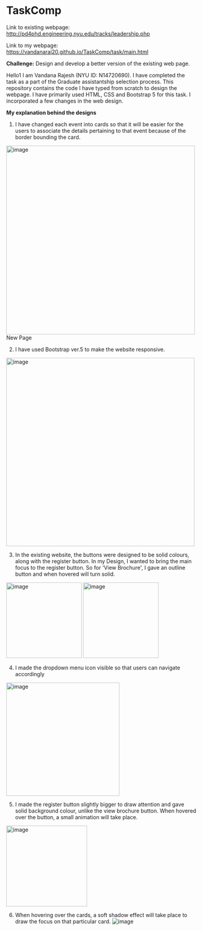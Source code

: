 # TaskComp

Link to existing webpage: http://pd4phd.engineering.nyu.edu/tracks/leadership.php

Link to my webpage:  https://vandanaraj20.github.io/TaskComp/task/main.html

**Challenge:** Design and develop a better version of the existing web page.

Hello1 I am Vandana Rajesh (NYU ID: N14720690). I have completed the task as a part of the Graduate assistantship selection process. This repository contains the code I have typed from scratch to design the webpage. I have primarily  used HTML, CSS and Bootstrap 5 for this task. I incorporated a few changes in the web design.

**My explanation behind the designs**

1) I have changed each event into cards so that it will be easier for the users to associate the details pertaining to that event because of the border bounding the card.

<figure></figure>
 <img width="500" alt="image" caption ="New webpage" src="https://github.com/VandanaRaj20/TaskComp/assets/78068259/869ab526-e59a-46c0-a84d-99a57273571d">
 <figcaption>New Page</figcaption>
 </figure>


 2) I have used Bootstrap ver.5 to make the website responsive.
    
 <img width="499" alt="image" src="https://github.com/VandanaRaj20/TaskComp/assets/78068259/54fc98c6-ec9a-4427-a938-49cf31e5c771">



 3) In the existing website, the buttons were designed to be solid colours, along with the register button. In my Design, I wanted to bring the main focus to the register button. So for 'View Brochure', I gave an outline button and when hovered will turn solid.
<img width="200" alt="image" src="https://github.com/VandanaRaj20/TaskComp/assets/78068259/f1a761ac-34a8-48bf-aea0-027b971edfe1">

<img width="200" alt="image" src="https://github.com/VandanaRaj20/TaskComp/assets/78068259/da3bd804-8d10-4eab-96c8-cc1429d01c44">



4) I made the dropdown menu icon visible so that users can navigate accordingly
<img width="300" alt="image" src="https://github.com/VandanaRaj20/TaskComp/assets/78068259/e5815aa9-ad82-4407-8ebf-73f5c621094d">



5) I made the register button slightly bigger to draw attention and gave solid background colour, unlike the view brochure button. When hovered over the button, a small animation will take place.
<img width="214" alt="image" src="https://github.com/VandanaRaj20/TaskComp/assets/78068259/ba4fcd0e-fc94-4914-b13a-a42406c8cadf">



6) When hovering over the cards, a soft shadow effect will take place to draw the focus on that particular card.
![image](https://github.com/VandanaRaj20/TaskComp/assets/78068259/f9f48717-47d2-4870-9eed-68d1bcc5b20f)

 





